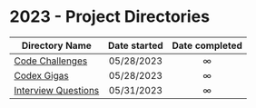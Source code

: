 # 2023 - Project Directories

| Directory Name                             | Date started | Date completed |
|--------------------------------------------|:------------:|:--------------:|
| [Code Challenges](codeChallenges/)         |  05/28/2023  |       ∞        |
| [Codex Gigas](codexGigas/)                 |  05/28/2023  |       ∞        |
| [Interview Questions](interviewQuestions/) |  05/31/2023  |       ∞        |






